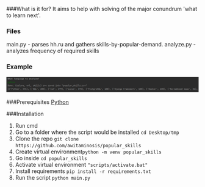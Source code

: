 ###What is it for?
It aims to help with solving of the major conundrum 'what to learn next'.

### Files
main.py - parses hh.ru and gathers skills-by-popular-demand.
analyze.py - analyzes frequency of required skills 

### Example
![example output](static/example_output.png)

###Prerequisites
[Python](https://www.python.org/downloads/)

###Installation
1. Run cmd
2. Go to a folder where the script would be installed ```cd Desktop/tmp```
3. Clone the repo ```git clone https://github.com/awitaminosis/popular_skills```
4. Create virtual environment```python -m venv popular_skills```
5. Go inside ```cd popular_skills```
5. Activate virtual environment ```"scripts/activate.bat"```
6. Install requirements ```pip install -r requirements.txt```
7. Run the script ```python main.py```